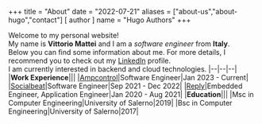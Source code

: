 +++
title = "About"
date = "2022-07-21"
aliases = ["about-us","about-hugo","contact"]
[ author ]
  name = "Hugo Authors"
+++

Welcome to my personal website!  
My name is **Vittorio Mattei** and I am a *software engineer* from **Italy**.  
Below you can find some information about me. For more details, I recommend you to check out my [LinkedIn](https://www.linkedin.com/in/vittorio-mattei/) profile.  
I am currently interested in backend and cloud technologies.
|--|--|--|
|**Work Experience**|||
|[Ampcontrol](https://www.ampcontrol.io/)|Software Engineer|Jan 2023 - Current|
|[Socialbeat](https://www.socialbeat.it/)|Software Engineer|Sep 2021 - Dec 2022|
|[Reply](https://www.reply.com/en/)|Embedded Engineer, Application Engineer|Jan 2020 - Aug 2021|
|**Education**|||
|Msc in Computer Engineering|University of Salerno|2019|
|Bsc in Computer Engineering|University of Salerno|2017|


